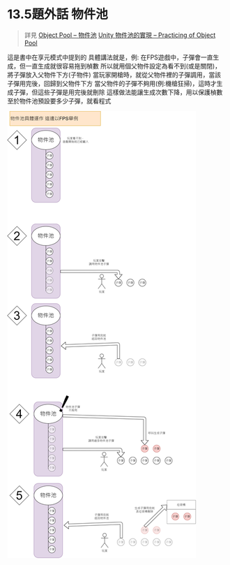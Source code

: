 # 13.5題外話 物件池

>詳見
>[Object Pool – 物件池](https://tedsieblog.wordpress.com/2016/07/10/object-pool/)
>[Unity 物件池的實現 – Practicing of Object Pool](https://douduck08.wordpress.com/2017/08/01/practicing-of-object-pool/)

這是書中在享元模式中提到的
具體講法就是，例:
在FPS遊戲中，子彈會一直生成，但一直生成就很容易拖到楨數
所以就用個父物件設定為看不到(或是關閉)，將子彈放入父物件下方(子物件)
當玩家開槍時，就從父物件裡的子彈調用，當該子彈用完後，回歸到父物件下方
當父物件的子彈不夠用(例:機槍狂掃)，這時才生成子彈，但這些子彈是用完後就刪除
這樣做法能讓生成次數下降，用以保護楨數
至於物件池預設要多少子彈，就看程式

![物件池](_v_images/20200303191634992_13864.png)